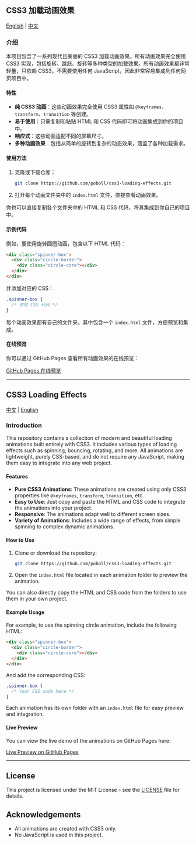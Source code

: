 
## <a name="中文版本"></a>CSS3 加载动画效果

[English](#english-version) | [中文](#中文版本)

### 介绍

本项目包含了一系列现代且美丽的 CSS3 加载动画效果。所有动画效果完全使用 CSS3 实现，包括旋转、跳跃、旋转等多种类型的加载效果。所有动画效果都非常轻量，只依赖 CSS3，不需要使用任何 JavaScript，因此非常容易集成到任何网页项目中。

#### 特性

- **纯 CSS3 动画**：这些动画效果完全使用 CSS3 属性如 `@keyframes`、`transform`、`transition` 等创建。
- **易于使用**：只需复制和粘贴 HTML 和 CSS 代码即可将动画集成到你的项目中。
- **响应式**：这些动画适配不同的屏幕尺寸。
- **多种动画效果**：包括从简单的旋转到复杂的动态效果，涵盖了各种加载需求。

#### 使用方法

1. 克隆或下载仓库：
   ```bash
   git clone https://github.com/poboll/css3-loading-effects.git
   ```
2. 打开每个动画文件夹中的 `index.html` 文件，直接查看动画效果。

你也可以直接复制各个文件夹中的 HTML 和 CSS 代码，将其集成到你自己的项目中。

#### 示例代码

例如，要使用旋转圆圈动画，包含以下 HTML 代码：

```html
<div class="spinner-box">
  <div class="circle-border">
    <div class="circle-core"></div>
  </div>  
</div>
```

并添加对应的 CSS：

```css
.spinner-box {
  /* 你的 CSS 代码 */
}
```

每个动画效果都有自己的文件夹，其中包含一个 `index.html` 文件，方便预览和集成。

#### 在线预览

你可以通过 GitHub Pages 查看所有动画效果的在线预览：

[GitHub Pages 在线预览](https://poboll.github.io/css3-loading-effects)

---

## <a name="english-version"></a>CSS3 Loading Effects

[中文](#中文版本) | [English](#english-version)

### Introduction

This repository contains a collection of modern and beautiful loading animations built entirely with CSS3. It includes various types of loading effects such as spinning, bouncing, rotating, and more. All animations are lightweight, purely CSS-based, and do not require any JavaScript, making them easy to integrate into any web project.

#### Features

- **Pure CSS3 Animations**: These animations are created using only CSS3 properties like `@keyframes`, `transform`, `transition`, etc.
- **Easy to Use**: Just copy and paste the HTML and CSS code to integrate the animations into your project.
- **Responsive**: The animations adapt well to different screen sizes.
- **Variety of Animations**: Includes a wide range of effects, from simple spinning to complex dynamic animations.

#### How to Use

1. Clone or download the repository:
   ```bash
   git clone https://github.com/poboll/css3-loading-effects.git
   ```
2. Open the `index.html` file located in each animation folder to preview the animation.

You can also directly copy the HTML and CSS code from the folders to use them in your own project.

#### Example Usage

For example, to use the spinning circle animation, include the following HTML:

```html
<div class="spinner-box">
  <div class="circle-border">
    <div class="circle-core"></div>
  </div>  
</div>
```

And add the corresponding CSS:

```css
.spinner-box {
  /* Your CSS code here */
}
```

Each animation has its own folder with an `index.html` file for easy preview and integration.

#### Live Preview

You can view the live demo of the animations on GitHub Pages here:

[Live Preview on GitHub Pages](https://poboll.github.io/css3-loading-effects)

---

## License

This project is licensed under the MIT License - see the [LICENSE](LICENSE) file for details.

## Acknowledgements

- All animations are created with CSS3 only.
- No JavaScript is used in this project.